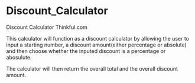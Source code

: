 Discount_Calculator
===================

Discount Calculator Thinkful.com

This calculator will function as a discount calculator by allowing the user to input a starting number, a discount amount(either percentage or absolute) and then choose whether the inputed discount is a percentage or abosulute. 

The calculator will then return the overall total and the overall discount amount.
